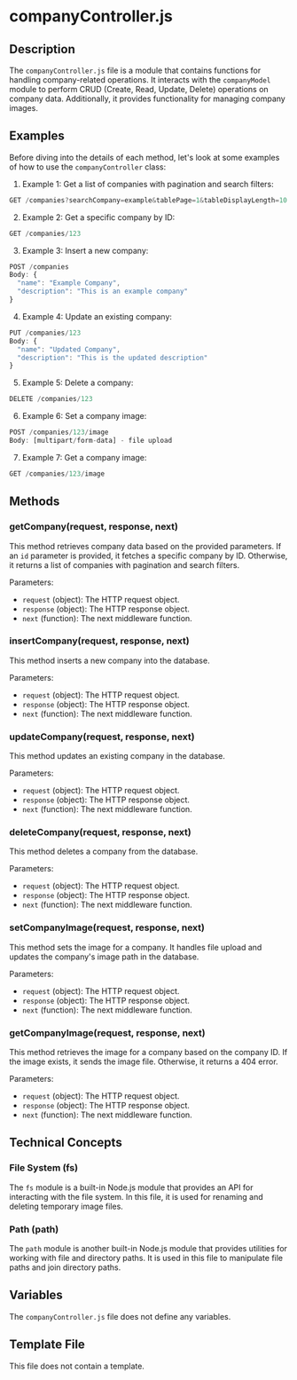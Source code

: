 # companyController.js

## Description

The `companyController.js` file is a module that contains functions for handling company-related operations. It interacts with the `companyModel` module to perform CRUD (Create, Read, Update, Delete) operations on company data. Additionally, it provides functionality for managing company images.

## Examples

Before diving into the details of each method, let's look at some examples of how to use the `companyController` class:

1. Example 1: Get a list of companies with pagination and search filters:
```javascript
GET /companies?searchCompany=example&tablePage=1&tableDisplayLength=10
```

2. Example 2: Get a specific company by ID:
```javascript
GET /companies/123
```

3. Example 3: Insert a new company:
```javascript
POST /companies
Body: {
  "name": "Example Company",
  "description": "This is an example company"
}
```

4. Example 4: Update an existing company:
```javascript
PUT /companies/123
Body: {
  "name": "Updated Company",
  "description": "This is the updated description"
}
```

5. Example 5: Delete a company:
```javascript
DELETE /companies/123
```

6. Example 6: Set a company image:
```javascript
POST /companies/123/image
Body: [multipart/form-data] - file upload
```

7. Example 7: Get a company image:
```javascript
GET /companies/123/image
```

## Methods

### getCompany(request, response, next)

This method retrieves company data based on the provided parameters. If an `id` parameter is provided, it fetches a specific company by ID. Otherwise, it returns a list of companies with pagination and search filters.

Parameters:
- `request` (object): The HTTP request object.
- `response` (object): The HTTP response object.
- `next` (function): The next middleware function.

### insertCompany(request, response, next)

This method inserts a new company into the database.

Parameters:
- `request` (object): The HTTP request object.
- `response` (object): The HTTP response object.
- `next` (function): The next middleware function.

### updateCompany(request, response, next)

This method updates an existing company in the database.

Parameters:
- `request` (object): The HTTP request object.
- `response` (object): The HTTP response object.
- `next` (function): The next middleware function.

### deleteCompany(request, response, next)

This method deletes a company from the database.

Parameters:
- `request` (object): The HTTP request object.
- `response` (object): The HTTP response object.
- `next` (function): The next middleware function.

### setCompanyImage(request, response, next)

This method sets the image for a company. It handles file upload and updates the company's image path in the database.

Parameters:
- `request` (object): The HTTP request object.
- `response` (object): The HTTP response object.
- `next` (function): The next middleware function.

### getCompanyImage(request, response, next)

This method retrieves the image for a company based on the company ID. If the image exists, it sends the image file. Otherwise, it returns a 404 error.

Parameters:
- `request` (object): The HTTP request object.
- `response` (object): The HTTP response object.
- `next` (function): The next middleware function.

## Technical Concepts

### File System (fs)

The `fs` module is a built-in Node.js module that provides an API for interacting with the file system. In this file, it is used for renaming and deleting temporary image files.

### Path (path)

The `path` module is another built-in Node.js module that provides utilities for working with file and directory paths. It is used in this file to manipulate file paths and join directory paths.

## Variables

The `companyController.js` file does not define any variables.

## Template File

This file does not contain a template.